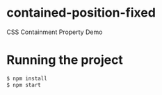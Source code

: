 # contained-position-fixed

CSS Containment Property Demo

# Running the project

```bash
$ npm install
$ npm start
```
